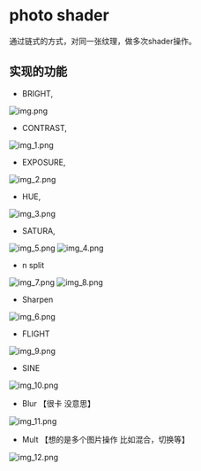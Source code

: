# photo shader

通过链式的方式，对同一张纹理，做多次shader操作。

## 实现的功能


- BRIGHT,

![img.png](img/img.png)

- CONTRAST,

![img_1.png](img/img_1.png)

- EXPOSURE,

![img_2.png](img/img_2.png)
- HUE,

![img_3.png](img/img_3.png)
- SATURA,

![img_5.png](img/img_5.png)
![img_4.png](img/img_4.png)
- n split

![img_7.png](img/img_7.png)
![img_8.png](img/img_8.png)
- Sharpen

![img_6.png](img/img_6.png)
- FLIGHT

![img_9.png](img/img_9.png)
- SINE

![img_10.png](img/img_10.png)
- Blur 【很卡  没意思】

![img_11.png](img/img_11.png)
- Mult  【想的是多个图片操作  比如混合，切换等】

![img_12.png](img/img_12.png)
